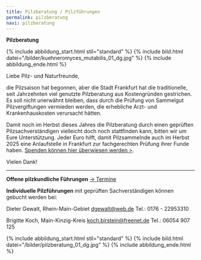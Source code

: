```yaml
---
title: Pilzberatung / Pilzführungen
permalink: pilzberatung
navi: pilzberatung
---
```

**Pilzberatung**

{% include abbildung_start.html stil="standard" %}
{% include bild.html datei="/bilder/kuehneromyces_mutabilis_01_dg.jpg" %}
{% include abbildung_ende.html %}

Liebe Pilz- und Naturfreunde,

die Pilzsaison hat begonnen, aber die Stadt Frankfurt hat die traditionelle, seit Jahrzehnten viel genutzte Pilzberatung aus Kostengründen gestrichen. Es soll nicht unerwähnt bleiben, dass durch die Prüfung von Sammelgut Pilzvergiftungen vermieden werden, die erhebliche Arzt- und Krankenhauskosten verursacht hätten.

Damit noch im Herbst dieses Jahres die Pilzberatung durch einen geprüften Pilzsachverständigen vielleicht doch noch stattfinden kann, bitten wir um Eure Unterstützung. Jeder Euro hilft, damit Pilzsammelnde auch im Herbst 2025 eine Anlaufstelle in Frankfurt zur fachgerechten Prüfung ihrer Funde haben. [Spenden können hier überwiesen werden >](https://gofund.me/b655eab73).

Vielen Dank!

- - -

**Offene pilzkundliche Führungen** [\-> Termine](/termine)

**Individuelle Pilzführungen** mit geprüften Sachverständigen können gebucht werden bei:

Dieter Gewalt, Rhein-Main-Gebiet   dgewalt@web.de   Tel.: 0176 - 22953310

Brigitte Koch, Main-Kinzig-Kreis  koch.birstein@freenet.de      Tel.: 06054 907 125

{% include abbildung_start.html stil="standard" %}
{% include bild.html datei="/bilder/pilzberatung_01_dg.jpg" %}
{% include abbildung_ende.html %}

